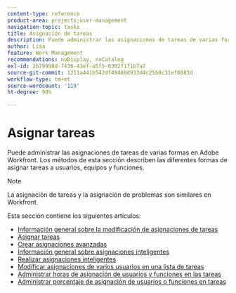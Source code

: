 ```yaml
---
content-type: reference
product-area: projects;user-management
navigation-topic: tasks
title: Asignación de tareas
description: Puede administrar las asignaciones de tareas de varias formas en Adobe Workfront. Los métodos de esta sección describen las diferentes formas de asignar tareas a usuarios, equipos y funciones.
author: Lisa
feature: Work Management
recommendations: noDisplay, noCatalog
exl-id: 2b79998d-7436-43ef-a5f5-6302f1f1b7a7
source-git-commit: 1211a441b542df49480d933d4c25b0c31ef0883d
workflow-type: tm+mt
source-wordcount: '119'
ht-degree: 98%

---
```


# Asignar tareas

Puede administrar las asignaciones de tareas de varias formas en Adobe Workfront. Los métodos de esta sección describen las diferentes formas de asignar tareas a usuarios, equipos y funciones.

>[!NOTE]
>
>La asignación de tareas y la asignación de problemas son similares en Workfront.

Esta sección contiene los siguientes artículos:

* [Información general sobre la modificación de asignaciones de tareas](../../../manage-work/tasks/assign-tasks/modify-task-assignments-overview.md)
* [Asignar tareas](../../../manage-work/tasks/assign-tasks/assign-tasks.md)
* [Crear asignaciones avanzadas](../../../manage-work/tasks/assign-tasks/create-advanced-assignments.md)
* [Información general sobre asignaciones inteligentes](../../../manage-work/tasks/assign-tasks/smart-assignments.md)
* [Realizar asignaciones inteligentes](../../../manage-work/tasks/assign-tasks/make-smart-assignments.md)
* [Modificar asignaciones de varios usuarios en una lista de tareas](../../../manage-work/tasks/assign-tasks/modify-multiple-assignments-in-task-list.md)
* [Administrar horas de asignación de usuarios y funciones en las tareas](../../../manage-work/tasks/assign-tasks/manage-allocation-hours-on-tasks.md)
* [Administrar porcentaje de asignación de usuarios o funciones en tareas](../../../manage-work/tasks/assign-tasks/manage-allocation-percentage-on-tasks.md)
